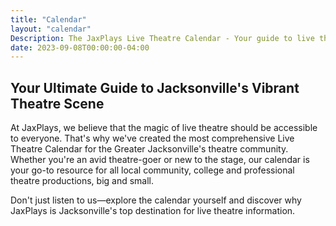 ```yaml
---
title: "Calendar"
layout: "calendar"
Description: The JaxPlays Live Theatre Calendar - Your guide to live theatre in Jacksonville, Florida, Northeast Florida and Southeast Georgia.
date: 2023-09-08T00:00:00-04:00
---
```

## Your Ultimate Guide to Jacksonville's Vibrant Theatre Scene

At JaxPlays, we believe that the magic of live theatre should be accessible to everyone. That's why we've created the most comprehensive Live Theatre Calendar for the Greater Jacksonville's theatre community. Whether you're an avid theatre-goer or new to the stage, our calendar is your go-to resource for all local community, college and professional theatre productions, big and small.

Don't just listen to us—explore the calendar yourself and discover why JaxPlays is Jacksonville's top destination for live theatre information. 